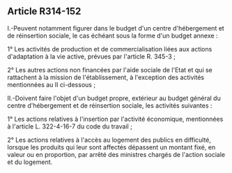 ## Article R314-152

I.-Peuvent notamment figurer dans le budget d'un centre d'hébergement et de réinsertion sociale, le cas
échéant sous la forme d'un budget annexe :

1° Les activités de production et de commercialisation liées aux actions d'adaptation à la vie active, prévues
par l'article R. 345-3 ;


2° Les autres actions non financées par l'aide sociale de l'Etat et qui se rattachent à la mission de
l'établissement, à l'exception des activités mentionnées au II ci-dessous ;

II.-Doivent faire l'objet d'un budget propre, extérieur au budget général du centre d'hébergement et de
réinsertion sociale, les activités suivantes :

1° Les actions relatives à l'insertion par l'activité économique, mentionnées à l'article L. 322-4-16-7 du code
du travail ;

2° Les actions relatives à l'accès au logement des publics en difficulté, lorsque les produits qui leur sont
affectés dépassent un montant fixé, en valeur ou en proportion, par arrêté des ministres chargés de l'action
sociale et du logement.

